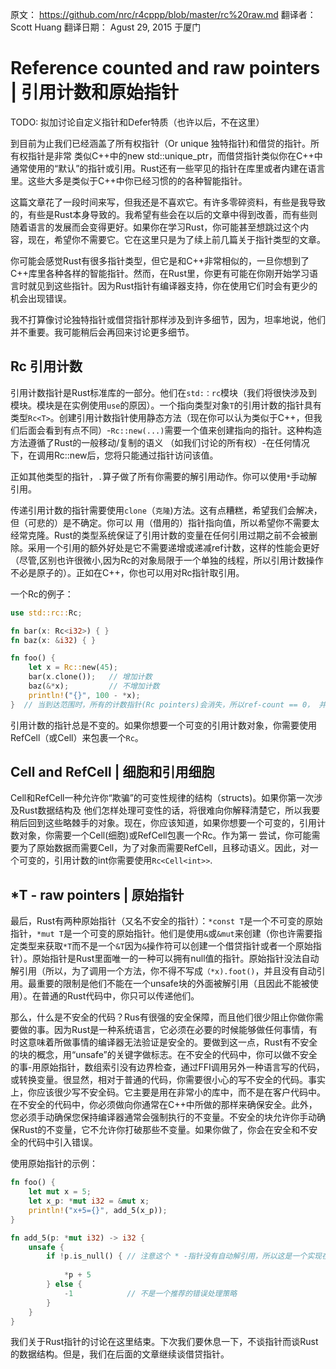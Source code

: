 原文： https://github.com/nrc/r4cppp/blob/master/rc%20raw.md
翻译者： Scott Huang 
翻译日期： Agust 29, 2015 于厦门

# Reference counted and raw pointers | 引用计数和原始指针

TODO: 拟加讨论自定义指针和Defer特质（也许以后，不在这里）

到目前为止我们已经涵盖了所有权指针（Or unique 独特指针)和借贷的指针。所有权指针是非常
类似C++中的new std::unique_ptr，而借贷指针类似你在C++中通常使用的“默认”的指针或引用。Rust还有一些罕见的指针在库里或者内建在语言里。这些大多是类似于C++中你已经习惯的的各种智能指针。

这篇文章花了一段时间来写，但我还是不喜欢它。有许多零碎资料，有些是我导致的，有些是Rust本身导致的。我希望有些会在以后的文章中得到改善，而有些则随着语言的发展而会变得更好。如果你在学习Rust，你可能甚至想跳过这个内容，现在，希望你不需要它。它在这里只是为了续上前几篇关于指针类型的文章。

你可能会感觉Rust有很多指针类型，但它是和C++非常相似的，一旦你想到了C++库里各种各样的智能指针。然而，在Rust里，你更有可能在你刚开始学习语言时就见到这些指针。因为Rust指针有编译器支持，你在使用它们时会有更少的机会出现错误。

我不打算像讨论独特指针或借贷指针那样涉及到许多细节，因为，坦率地说，他们并不重要。我可能稍后会再回来讨论更多细节。

## Rc<T> 引用计数 

引用计数指针是Rust标准库的一部分。他们在`std:：rc`模块（我们将很快涉及到模块。模块是在实例使用`use`的原因）。一个指向类型对象`T`的引用计数的指针具有类型`Rc<T>`。创建引用计数指针使用静态方法（现在你可以认为类似于C++，但我们后面会看到有点不同）-`Rc::new(...)`需要一个值来创建指向的指针。这种构造方法遵循了Rust的一般移动/复制的语义
（如我们讨论的所有权）-在任何情况下，在调用Rc::new后，您将只能通过指针访问该值。

正如其他类型的指针，`.`算子做了所有你需要的解引用动作。你可以使用`*`手动解引用。

传递引用计数的指针需要使用`clone`（`克隆`)方法。这有点糟糕，希望我们会解决，但（可悲的）是不确定。你可以
用（借用的）指针指向值，所以希望你不需要太经常克隆。Rust的类型系统保证了引用计数的变量在任何引用过期之前不会被删除。采用一个引用的额外好处是它不需要递增或递减ref计数，这样的性能会更好（尽管,区别也许很微小,因为Rc的对象局限于一个单独的线程，所以引用计数操作不必是原子的）。正如在C++，你也可以用对Rc指针取引用。

一个Rc的例子：
```rust
use std::rc::Rc;

fn bar(x: Rc<i32>) { }
fn baz(x: &i32) { }

fn foo() {
    let x = Rc::new(45);
    bar(x.clone());   // 增加计数
    baz(&*x);         // 不增加计数
    println!("{}", 100 - *x);
}  // 当到达范围时，所有的计数指针(Rc pointers)会消失，所以ref-count == 0， 并且以前分配的内存会被删除。
```

引用计数的指针总是不变的。如果你想要一个可变的引用计数对象，你需要使用RefCell（或Cell）来包裹一个`Rc`。

## Cell and RefCell | 细胞和引用细胞

Cell和RefCell一种允许你“欺骗”的可变性规律的结构（structs)。如果你第一次涉及Rust数据结构及
他们怎样处理可变性的话，将很难向你解释清楚它，所以我要稍后回到这些略棘手的对象。现在，你应该知道，如果你想要一个可变的，引用计数对象，你需要一个Cell(细胞)或RefCell包裹一个Rc。作为第一
尝试，你可能需要为了原始数据而需要Cell，为了对象而需要RefCell，且移动语义。因此，对一个可变的，引用计数的int你需要使用`Rc<Cell<int>>`.

## \*T - raw pointers | 原始指针

最后，Rust有两种原始指针（又名不安全的指针）：`*const T`是一个不可变的原始指针，`*mut T`是一个可变的原始指针。他们是使用`&`或`&mut`来创建（你也许需要指定类型来获取`*T`而不是一个`&T`因为`&`操作符可以创建一个借贷指针或者一个原始指针）。原始指针是Rust里面唯一的一种可以拥有null值的指针。原始指针没法自动解引用（所以，为了调用一个方法，你不得不写成`（*x).foot()`，并且没有自动引用。最重要的限制是他们不能在一个unsafe块的外面被解引用（且因此不能被使用）。在普通的Rust代码中，你只可以传递他们。

那么，什么是不安全的代码？Rus有很强的安全保障，而且他们很少阻止你做你需要做的事。因为Rust是一种系统语言，它必须在必要的时候能够做任何事情，有时这意味着所做事情的编译器无法验证是安全的。要做到这一点，Rust有不安全的块的概念，用“unsafe”的关键字做标志。在不安全的代码中，你可以做不安全的事-用原始指针，数组索引没有边界检查，通过FFI调用另外一种语言写的代码，或转换变量。很显然，相对于普通的代码，你需要很小心的写不安全的代码。事实上，你应该很少写不安全码。它主要是用在非常小的库中，而不是在客户代码中。在不安全的代码中，你必须做向你通常在C++中所做的那样来确保安全。此外，您必须手动确保您保持编译器通常会强制执行的不变量。不安全的块允许你手动确保Rust的不变量，它不允许你打破那些不变量。如果你做了，你会在安全和不安全的代码中引入错误。

使用原始指针的示例：

```rust
fn foo() {
    let mut x = 5;
    let x_p: *mut i32 = &mut x;
    println!("x+5={}", add_5(x_p));
}

fn add_5(p: *mut i32) -> i32 {
    unsafe {
        if !p.is_null() { // 注意这个 * -指针没有自动解引用，所以这是一个实现在*i32的方法，而不是i32
                          
            *p + 5
        } else {
            -1            // 不是一个推荐的错误处理策略
        }
    }
}
```

我们关于Rust指针的讨论在这里结束。下次我们要休息一下，不谈指针而谈Rust的数据结构。但是，我们在后面的文章继续谈借贷指针。